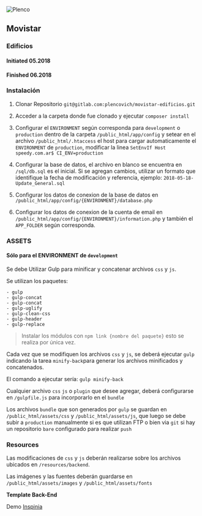 ![Plenco](https://cdn.plen.co/assets/images/plencovich.png)

## Movistar

### Edificios

#### Initiated 05.2018

#### Finished 06.2018

### Instalación

1. Clonar Repositorio `git@gitlab.com:plencovich/movistar-edificios.git`

2. Acceder a la carpeta donde fue clonado y ejecutar `composer install`

3. Configurar el `ENVIRONMENT` según corresponda para `development` o `production` dentro de la carpeta `/public_html/app/config` y setear en el archivo `/public_html/.htaccess` el host para cargar automaticamente el `ENVIRONMENT` de `production`, modificar la linea `SetEnvIf Host speedy.com.ar$ CI_ENV=production`

4. Configurar la base de datos, el archivo en blanco se encuentra en `/sql/db.sql` es el inicial. Si se agregan cambios, utilizar un formato que identifique la fecha de modificación y referencia, ejemplo: `2018-05-18-Update_General.sql`

5. Configurar los datos de conexion de la base de datos en `/public_html/app/config/{ENVIRONMENT}/database.php`

6. Configurar los datos de conexion de la cuenta de email en `/public_html/app/config/{ENVIRONMENT}/information.php` y también el `APP_FOLDER` según corresponda.

### ASSETS

#### Sólo para el ENVIRONMENT de `development`

Se debe Utilizar Gulp para minificar y concatenar archivos `css` y `js`.

Se utilizan los paquetes:

	- gulp
	- gulp-concat
	- gulp-concat
	- gulp-uglify
	- gulp-clean-css
	- gulp-header
	- gulp-replace

> Instalar los módulos con `npm link {nombre del paquete}` esto se realiza por única vez.

Cada vez que se modifiquen los archivos `css` y `js`, se deberá ejecutar `gulp` indicando la tarea `minify-back`para generar los archivos minificados y concatenados.

El comando a ejecutar sería: `gulp minify-back`

Cualquier archivo `css` `js` o `plugin` que desee agregar, deberá configurarse en `/gulpfile.js` para incorporarlo en el `bundle`

Los archivos `bundle` que son generados por `gulp` se guardan en `/public_html/assets/css` y `/public_html/assets/js`, que luego se debe subir a `production` manualmente si es que utilizan FTP o bien via `git` si hay un repositorio `bare` configurado para realizar `push`

### Resources

Las modificaciones de `css` y `js` deberán realizarse sobre los archivos ubicados en `/resources/backend`.

Las imágenes y las fuentes deberán guardarse en `/public_html/assets/images` y `/public_html/assets/fonts`

**Template Back-End**

Demo [Inspinia](http://wrapbootstrap.com/preview/WB0R5L90S)
